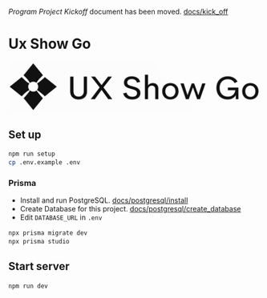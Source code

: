 _Program Project Kickoff_ document has been moved. [docs/kick_off](/docs/kick_off/README.md)

# Ux Show Go

![Ux Show Go](/docs/logos/rectangle.png)

## Set up

```sh
npm run setup
cp .env.example .env
```

### Prisma

- Install and run PostgreSQL. [docs/postgresql/install](/docs/postgresql/install.md)
- Create Database for this project. [docs/postgresql/create_database](/docs/postgresql/create_database.md)
- Edit `DATABASE_URL` in `.env`

```bash
npx prisma migrate dev
npx prisma studio
```

## Start server

```sh
npm run dev
```
